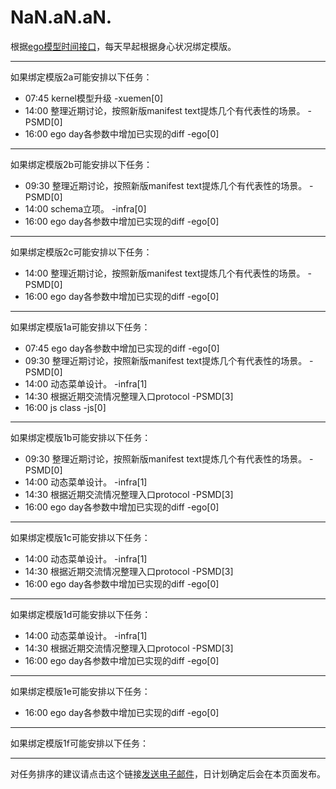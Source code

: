 # NaN.aN.aN.

根据[ego模型时间接口](https://gitee.com/hyg/blog/blob/master/timeflow.md)，每天早起根据身心状况绑定模版。

---
如果绑定模版2a可能安排以下任务：

- 07:45	kernel模型升级 -xuemen[0]
- 14:00	整理近期讨论，按照新版manifest text提炼几个有代表性的场景。 -PSMD[0]
- 16:00	ego day各参数中增加已实现的diff -ego[0]

---
如果绑定模版2b可能安排以下任务：

- 09:30	整理近期讨论，按照新版manifest text提炼几个有代表性的场景。 -PSMD[0]
- 14:00	schema立项。 -infra[0]
- 16:00	ego day各参数中增加已实现的diff -ego[0]

---
如果绑定模版2c可能安排以下任务：

- 14:00	整理近期讨论，按照新版manifest text提炼几个有代表性的场景。 -PSMD[0]
- 16:00	ego day各参数中增加已实现的diff -ego[0]

---
如果绑定模版1a可能安排以下任务：

- 07:45	ego day各参数中增加已实现的diff -ego[0]
- 09:30	整理近期讨论，按照新版manifest text提炼几个有代表性的场景。 -PSMD[0]
- 14:00	动态菜单设计。 -infra[1]
- 14:30	根据近期交流情况整理入口protocol -PSMD[3]
- 16:00	js class -js[0]

---
如果绑定模版1b可能安排以下任务：

- 09:30	整理近期讨论，按照新版manifest text提炼几个有代表性的场景。 -PSMD[0]
- 14:00	动态菜单设计。 -infra[1]
- 14:30	根据近期交流情况整理入口protocol -PSMD[3]
- 16:00	ego day各参数中增加已实现的diff -ego[0]

---
如果绑定模版1c可能安排以下任务：

- 14:00	动态菜单设计。 -infra[1]
- 14:30	根据近期交流情况整理入口protocol -PSMD[3]
- 16:00	ego day各参数中增加已实现的diff -ego[0]

---
如果绑定模版1d可能安排以下任务：

- 14:00	动态菜单设计。 -infra[1]
- 14:30	根据近期交流情况整理入口protocol -PSMD[3]
- 16:00	ego day各参数中增加已实现的diff -ego[0]

---
如果绑定模版1e可能安排以下任务：

- 16:00	ego day各参数中增加已实现的diff -ego[0]

---
如果绑定模版1f可能安排以下任务：


---
对任务排序的建议请点击这个链接<a href="mailto:huangyg@mars22.com?subject=关于NaN.aN.aN.任务排序的建议&body=date: NaN.aN.aN.%0D%0Afile: ../../blog/release/time/d.20240921.md%0D%0A---请勿修改邮件主题及以上内容---%0D%0A">发送电子邮件</a>，日计划确定后会在本页面发布。